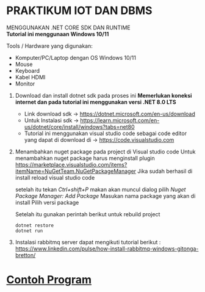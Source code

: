 # PRAKTIKUM IOT DAN DBMS
MENGGUNAKAN .NET CORE SDK DAN RUNTIME   
**Tutorial ini menggunaan Windows 10/11**

Tools / Hardware yang digunakan: 
- Komputer/PC/Laptop dengan OS Windows 10/11
- Mouse
- Keyboard
- Kabel HDMI 
- Monitor

1. Download dan install dotnet sdk pada proses ini **Memerlukan koneksi internet dan pada tutorial ini menggunakan versi .NET 8.0 LTS**
    - Link download sdk -> https://dotnet.microsoft.com/en-us/download
    - Untuk Instalasi sdk -> https://learn.microsoft.com/en-us/dotnet/core/install/windows?tabs=net80
    - Tutorial ini menggunakan visual studio code sebagai code editor yang dapat di download di -> https://code.visualstudio.com
      
    
         
2. Menambahkan nuget package pada project di Visual studio code
      Untuk menambahkan nuget package harus menginstall plugin https://marketplace.visualstudio.com/items?itemName=NuGetTeam.NuGetPackageManager
      Jika sudah berhasil di install reload visual studio code
      
      setelah itu tekan *Ctrl+shift+P* makan akan muncul dialog pilih *Nuget Package Manager: Add Package*
      Masukan nama package yang akan di install
      Pilih versi package
      
      Setelah itu gunakan perintah berikut untuk rebuild project
      ```
      dotnet restore
      dotnet run
      ```

2. Instalasi rabbitmq server dapat mengikuti tutorial berikut : https://www.linkedin.com/pulse/how-install-rabbitmq-windows-gitonga-bretton/
      
         
         
# [**Contoh Program**](https://github.com/pptik/.NET-Raspberry-pi/blob/master/Contoh%20blink%20C%23%20Raspberry.md)

         
          

